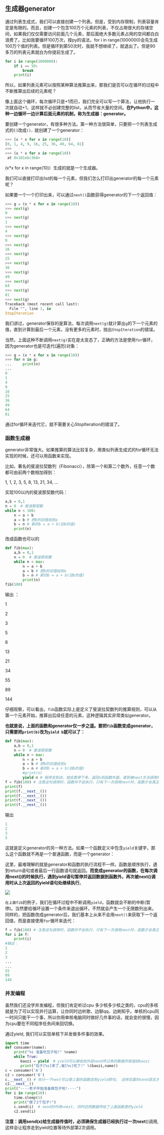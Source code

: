 ## 生成器generator

通过列表生成式，我们可以直接创建一个列表。但是，受到内存限制，列表容量肯定是有限的。而且，创建一个包含100万个元素的列表，不仅占用很大的存储空间，如果我们仅仅需要访问前面几个元素，那后面绝大多数元素占用的空间都白白浪费了。比如我要循环100万次，按py的语法，for i in range\(1000000\)会先生成100万个值的列表。但是循环到第50次时，我就不想继续了，就退出了。但是90多万的列表元素就白为你提前生成了。

```py
for i in range(1000000):
    if i == 50: 
        break
    print(i)
```

所以，如果列表元素可以按照某种算法推算出来，那我们是否可以在循环的过程中不断推算出后续的元素呢？

像上面这个循环，每次循环只是+1而已，我们完全可以写一个算法，让他执行一次就自动+1，这样就不必创建完整的list，从而节省大量的空间。**在Python中，这种一边循环一边计算后面元素的机制，称为生成器：generator。**

要创建一个generator，有很多种方法。第一种方法很简单，只要把一个列表生成式的`[]`改成`()，`就创建了一个generator：

```py
>>> [x * x for x in range(10)]
[0, 1, 4, 9, 16, 25, 36, 49, 64, 81]
>>> 
>>> (x * x for x in range(10))
 at 0x101ebc3b8>
```

\(x\*x for x in range\(10\)）生成的就是一个生成器。

我们可以直接打印出list的每一个元素，但我们怎么打印出generator的每一个元素呢？

如果要一个一个打印出来，可以通过`next()`函数获得generator的下一个返回值：

```py
>>> g = (x * x for x in range(10))
>>> next(g)
0
>>> next(g)
1
>>> next(g)
4
>>> next(g)
9
>>> next(g)
16
>>> next(g)
25
>>> next(g)
36
>>> next(g)
49
>>> next(g)
64
>>> next(g)
81
>>> next(g)
Traceback (most recent call last):
  File "", line 1, in 
StopIteration
```

我们讲过，generator保存的是算法，每次调用`next(g)`就计算出`g`的下一个元素的值，直到计算到最后一个元素，没有更多的元素时，抛出`StopIteration`的错误。

当然，上面这种不断调用`next(g)`实在是太变态了，正确的方法是使用`for`循环，因为generator也是可迭代\(遍历\)对象：

```py
>>> g = (x * x for x in range(10))
>>> for n in g:
...     print(n)
...
0
1
4
9
16
25
36
49
64
81
```

通过for循环来迭代它，就不需要关心StopIteration的错误了。

### 函数生成器

generator非常强大。如果推算的算法比较复杂，用类似列表生成式的for循环无法实现的时候，还可以用函数来实现。

比如，著名的斐波拉契数列（Fibonacci），除第一个和第二个数外，任意一个数都可由前两个数相加得到：

1, 1, 2, 3, 5, 8, 13, 21, 34, …

实现100以内的斐波那契数代码：

```py
a,b = 0,1
n = 0  # 斐波那契数
while n < 100:
    n = a + b
    a = b # 把b的旧值给到a
    b = n # 新的b = a + b(旧b的值)
    print(n)
```

改成函数也可以的

```py
def fib(max):
    a,b = 0,1
    n = 0  # 斐波那契数
    while n < max:
        n = a + b
        a = b # 把b的旧值给到a
        b = n # 新的b = a + b(旧b的值)
        print(n)
fib(100)
```

输出 ：

1  
  
2  
  
3  
  
5  
  
8  
  
13  
  
21  
  
34  
  
55  
  
89  
  
144

仔细观察，可以看出，`fib`函数实际上是定义了斐波拉契数列的推算规则，可以从第一个元素开始，推算出后续任意的元素，这种逻辑其实非常类似generator。

**也就是说，上面的函数和generator仅一步之遥。要把`fib`函数变成generator，只需要把`print(b)`改为`yield b`就可以了：**

```py
def fib(max):
    a,b = 0,1
    n = 0  # 斐波那契数
    while n < max:
        n = a + b
        a = b # 把b的旧值给到a
        b = n # 新的b = a + b(旧b的值)
        #print(n)
        yield n # 程序走到这，就会暂停下来，返回n到函数外面，直到被next方法调用时唤醒
f = fib(100) # 注意这句调用时，函数并不会执行，只有下一次调用next时，函数才会真正执行
print(f)
print(f.__next__())
print(f.__next__())
print(f.__next__())
print(f.__next__())
```

输出

```py
1
2
3
5
```

这就是定义generator的另一种方法。如果一个函数定义中包含`yield`关键字，那么这个函数就不再是一个普通函数，而是一个generator：

这里，最难理解的就是generator和函数的执行流程不一样。函数是顺序执行，遇到return语句或者最后一行函数语句就返回。**而变成generator的函数，在每次调用next\(\)的时候执行，遇到yield语句暂停并返回数据到函数外，再次被next\(\)调用时从上次返回的yield语句处继续执行**。

![](https://book.apeland.cn/media/images/2019/03/22/image.png)

`在上面fib`的例子，我们在循环过程中不断调用`yield`，函数就会不断的中断\(暂停\)。当然要给循环设置一个条件来退出循环，不然就会产生一个无限数列出来。同样的，把函数改成generator后，我们基本上从来不会用`next()`来获取下一个返回值，而是直接使用`for`循环来迭代：

```py
f = fib(100) # 注意这句调用时，函数并不会执行，只有下一次调用next时，函数才会真正执行
for i in f:
    print(i)
#输出：
1
2
3
...
...
55
89
144
```



### 并发编程

虽然我们还没学并发编程，但我们肯定听过cpu 多少核多少核之类的，cpu的多核就是为了可以实现并行运算，让你同时边听歌、边聊qq、边刷知乎。单核的cpu同一时间只能干一个事，所以你用单核电脑同时做好几件事的话，就会变的很慢，因为cpu要在不同程序任务间来回切换。

通过yield, 我们可以实现单核下并发做多件事的效果。

```py
import time
def consumer(name):
    print("%s 准备吃包子啦!" %name)
    while True:
       baozi = yield  # yield可以接收到外部send传过来的数据并赋值给baozi
       print("包子[%s]来了,被[%s]吃了!" %(baozi,name))
c = consumer('A')
c2 = consumer('B')
c.__next__() # 执行一下next可以使上面的函数走到yield那句。 这样后面的send语法才能生效
c2.__next__()
print("----老子开始准备做包子啦!----")
for i in range(10):
    time.sleep(1)
    print("做了2个包子!")
    c.send(i)  # send的作用=next, 同时还把数据传给了上面函数里的yield
    c2.send(i)
```

**注意：调用send\(x\)给生成器传值时，必须确保生成器已经执行过一次next**\(\)调用, 这样会让程序走到yield位置等待外部第2次调用。

